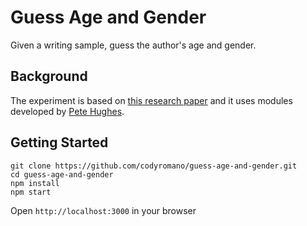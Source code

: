 # Guess Age and Gender

Given a writing sample, guess the author's age and gender.

## Background

The experiment is based on [this research paper](http://journals.plos.org/plosone/article?id=10.1371/journal.pone.0073791) and it uses modules developed by [Pete Hughes](http://www.phugh.es/).

## Getting Started

```
git clone https://github.com/codyromano/guess-age-and-gender.git
cd guess-age-and-gender
npm install
npm start
```
Open `http://localhost:3000` in your browser
